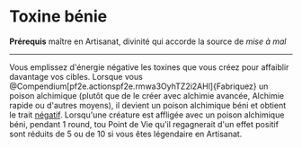 # Toxine bénie

<p><span id="ctl00_MainContent_DetailedOutput"><strong>Prérequis</strong> maître en Artisanat, divinité qui accorde la source de <em>mise à mal</em><br></span></p>
<hr>
<p>Vous emplissez d'énergie négative les toxines que vous créez pour affaiblir davantage vos cibles. Lorsque vous @Compendium[pf2e.actionspf2e.rmwa3OyhTZ2i2AHl]{Fabriquez} un poison alchimique (plutôt que de le créer avec alchimie avancée, Alchimie rapide ou d'autres moyens), il devient un poison alchimique béni et obtient le trait <a href="https://2e.aonprd.com/Traits.aspx?ID=118">négatif</a>. Lorsqu'une créature est affligée avec un poison alchimique béni, pendant 1 round, tou Point de Vie qu'il regagnerait d'un effet positif sont réduits de  5 ou de 10 si vous êtes légendaire en Artisanat.&nbsp;</p>